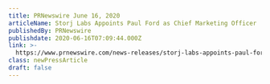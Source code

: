 ```yaml
---
title: PRNewswire June 16, 2020
articleName: Storj Labs Appoints Paul Ford as Chief Marketing Officer
publishedBy: PRNewswire
publishdate: 2020-06-16T07:09:44.000Z
link: >-
  https://www.prnewswire.com/news-releases/storj-labs-appoints-paul-ford-as-chief-marketing-officer-301077752.html
class: newPressArticle
draft: false
---
```

